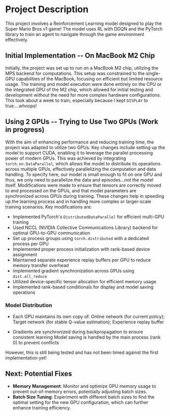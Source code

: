 # Project Description

This project involves a Reinforcement Learning model designed to play the Super Mario Bros v1 game! The model uses RL with DDQN and the PyTorch library to train an agent to navigate through the game environment effectively. 

## Initial Implementation -- On MacBook M2 Chip

Initially, the project was set up to run on a MacBook M2 chip, utilizing the MPS backend for computations. This setup was constrained to the single-GPU capabilities of the MacBook, focusing on efficient but limited resource usage. The training and model execution were done entirely on the CPU or the integrated GPU of the M2 chip, which allowed for initial testing and development without the need for more complex hardware configurations. This took about a week to train, especially because I kept `DISPLAY` to true....whoops!

## Using 2 GPUs -- Trying to Use Two GPUs (Work in progress)

With the aim of enhancing performance and reducing training time, the project was adapted to utilize two GPUs. Key changes include setting up the model to support CUDA, enabling it to leverage the parallel processing power of modern GPUs. This was achieved by integrating `torch.nn.DataParallel`, which allows the model to distribute its operations across multiple GPUs, effectively parallelizing the computation and data handling. To specify here, our model is small enough to fit on one GPU and thus, we only need to parallelize the data and episodes...not the model itself. Modifications were made to ensure that tensors are correctly moved to and processed on the GPUs, and that model parameters are synchronized across GPUs during training. These changes help in speeding up the learning process and in handling more complex or larger-scale training scenarios. Key modifications are:
* Implemented PyTorch's `DistributedDataParallel` for efficient multi-GPU training
* Used NCCL (NVIDIA Collective Communications Library) backend for optimal GPU-to-GPU communication
* Set up process groups using `torch.distributed` with a dedicated process per GPU
* Implemented proper process initialization with rank-based device assignment
* Maintained separate experience replay buffers per GPU to reduce memory transfer overhead
* Implemented gradient synchronization across GPUs using `dist.all_reduce`
* Utilized device-specific tensor allocation for efficient memory usage
* Implemented rank-based conditionals for display and model saving operations

### Model Distribution

* Each GPU maintains its own copy of: Online network (for current policy); Target network (for stable Q-value estimation); Experience replay buffer

* Gradients are synchronized during backpropagation to ensure consistent learning
Model saving is handled by the main process (rank 0) to prevent conflicts

However, this is still being tested and has not been timed against the first implementation yet!

## Next: Potential Fixes

- **Memory Management**: Monitor and optimize GPU memory usage to prevent out-of-memory errors, potentially adjusting batch sizes.
- **Batch Size Tuning**: Experiment with different batch sizes to find the optimal setting for the new GPU configuration, which can further enhance training efficiency.

